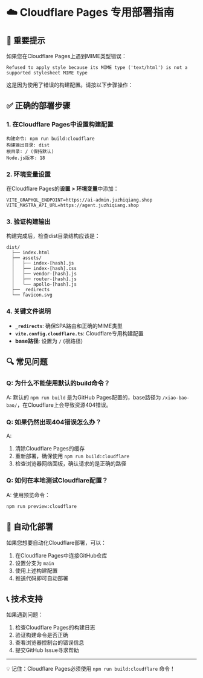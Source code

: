 # ☁️ Cloudflare Pages 专用部署指南

## 🚨 重要提示

如果您在Cloudflare Pages上遇到MIME类型错误：
```
Refused to apply style because its MIME type ('text/html') is not a supported stylesheet MIME type
```

这是因为使用了错误的构建配置。请按以下步骤操作：

## ✅ 正确的部署步骤

### 1. 在Cloudflare Pages中设置构建配置

```
构建命令: npm run build:cloudflare
构建输出目录: dist
根目录: / (保持默认)
Node.js版本: 18
```

### 2. 环境变量设置

在Cloudflare Pages的**设置 > 环境变量**中添加：

```
VITE_GRAPHQL_ENDPOINT=https://ai-admin.juzhiqiang.shop
VITE_MASTRA_API_URL=https://agent.juzhiqiang.shop
```

### 3. 验证构建输出

构建完成后，检查dist目录结构应该是：
```
dist/
  ├── index.html
  ├── assets/
  │   ├── index-[hash].js
  │   ├── index-[hash].css
  │   ├── vendor-[hash].js
  │   ├── router-[hash].js
  │   └── apollo-[hash].js
  ├── _redirects
  └── favicon.svg
```

### 4. 关键文件说明

- **`_redirects`**: 确保SPA路由和正确的MIME类型
- **`vite.config.cloudflare.ts`**: Cloudflare专用构建配置
- **base路径**: 设置为 `/` (根路径)

## 🔍 常见问题

### Q: 为什么不能使用默认的build命令？
A: 默认的 `npm run build` 是为GitHub Pages配置的，base路径为 `/xiao-bao-bao/`，在Cloudflare上会导致资源404错误。

### Q: 如果仍然出现404错误怎么办？
A: 
1. 清除Cloudflare Pages的缓存
2. 重新部署，确保使用 `npm run build:cloudflare`
3. 检查浏览器网络面板，确认请求的是正确的路径

### Q: 如何在本地测试Cloudflare配置？
A: 使用预览命令：
```bash
npm run preview:cloudflare
```

## 🚀 自动化部署

如果您想要自动化Cloudflare部署，可以：

1. 在Cloudflare Pages中连接GitHub仓库
2. 设置分支为 `main`
3. 使用上述构建配置
4. 推送代码即可自动部署

## 📞 技术支持

如果遇到问题：
1. 检查Cloudflare Pages的构建日志
2. 验证构建命令是否正确
3. 查看浏览器控制台的错误信息
4. 提交GitHub Issue寻求帮助

---
💡 记住：Cloudflare Pages必须使用 `npm run build:cloudflare` 命令！
